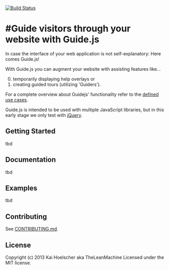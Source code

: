 [![Build Status](https://travis-ci.org/TheLeanMachine/Guide.js.png?branch=master)](https://travis-ci.org/TheLeanMachine/Guide.js)

#Guide visitors through your website with Guide.js
==================================================

In case the interface of your web application is not self-explanatory: Here comes Guide.js!

With Guide.js you can augment your website with assisting features like...

0. temporarily displaying help overlays or
0. creating guided tours (utilizing 'Guiders').

For a complete overview about Guidejs' functionality refer to the [defined use cases](https://github.com/TheLeanMachine/Guide.js/blob/master/USE_CASES.md).

Guide.js is intended to be used with multiple JavaScript libraries, but in this early stage we only test with [jQuery](http://jquery.org/).

## Getting Started
tbd

## Documentation
tbd

## Examples
tbd

## Contributing

See [CONTRIBUTING.md](https://github.com/TheLeanMachine/Guide.js/blob/master/CONTRIBUTING.md).

## License
Copyright (c) 2013 Kai Hoelscher aka TheLeanMachine
Licensed under the MIT license.
